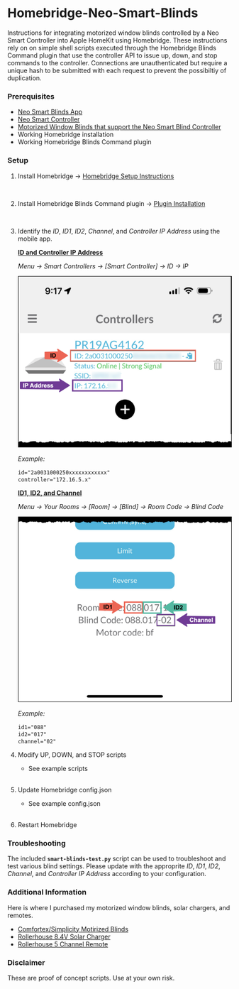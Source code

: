 # Homebridge-Neo-Smart-Blinds

Instructions for integrating motorized window blinds controlled by a Neo Smart Controller into Apple HomeKit using Homebridge. These instructions rely on on simple shell scripts executed through the Homebridge Blinds Command plugin that use the controller API to issue up, down, and stop commands to the controller. Connections are unauthenticated but require a unique hash to be submitted with each request to prevent the possibiltiy of duplication.

### Prerequisites

- [Neo Smart Blinds App](https://apps.apple.com/app/id1046912127)
- [Neo Smart Controller](https://neosmartblinds.com/smartcontroller/)
- [Motorized Window Blinds that support the Neo Smart Blind Controller](https://comfortex.com/motorized-shades/)
- Working Homebridge installation
- Working Homebridge Blinds Command plugin

### Setup

1. Install Homebridge &rarr; [Homebridge Setup Instructions](https://github.com/homebridge/homebridge/wiki#homebridge-setup-instructions)
<br>

2. Install Homebridge Blinds Command plugin &rarr; [Plugin Installation](https://github.com/hjdhjd/homebridge-blinds-cmd#installation)
<br>

3. Identify the _ID_, _ID1_, _ID2_, _Channel_, and _Controller IP Address_ using the mobile app.

	<ins>__ID and Controller IP Address__</ins>

	_Menu &rarr; Smart Controllers &rarr; [Smart Controller] &rarr; ID &rarr; IP_

	<img src="imgs/id-ip.png" style="border: 1px solid black">

	_Example:_

	```
	id="2a0031000250xxxxxxxxxxxx"
	controller="172.16.5.x"
	```

	<ins>__ID1, ID2, and Channel__</ins>

	_Menu &rarr; Your Rooms &rarr; [Room] &rarr; [Blind] &rarr; Room Code &rarr; Blind Code_

	<img src="imgs/id1-id2-channel.png" style="border: 1px solid black">

	_Example:_

	```
	id1="088"
	id2="017"
	channel="02"
	```

4. Modify UP, DOWN, and STOP scripts

	- See example scripts
	<br>

5. Update Homebridge config.json

	- See example config.json
	<br>

6. Restart Homebridge

### Troubleshooting

The included __```smart-blinds-test.py```__ script can be used to troubleshoot and test various blind settings. Please update with the approprite _ID_, _ID1_, _ID2_, _Channel_, and _Controller IP Address_ according to your configuration.

### Additional Information

Here is where I purchased my motorized window blinds, solar chargers, and remotes.

- [Comfortex/Simplicity Motirized Blinds](https://northsolarscreen.com/)
- [Rollerhouse 8.4V Solar Charger](https://www.amazon.com/gp/product/B07BR1S6B8/ref=ppx_yo_dt_b_search_asin_title?ie=UTF8&psc=1)
- [Rollerhouse 5 Channel Remote](https://www.amazon.com/gp/product/B077P7YWQH/ref=ppx_yo_dt_b_search_asin_title?ie=UTF8&psc=1)


### Disclaimer

These are proof of concept scripts. Use at your own risk.


